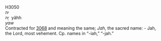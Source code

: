 <body>
  <p>H3050<br>  יהּ  <br> יָהּ  ‎  yâhh  <br><i>yaw </i><br>Contracted for <a href="h3068.htm">3068</a>  and meaning the same; <i>Jah</i>, the sacred name: - Jah, the Lord, most vehement. Cp. names in “-iah,” “-jah.”<br></p>
 </body>